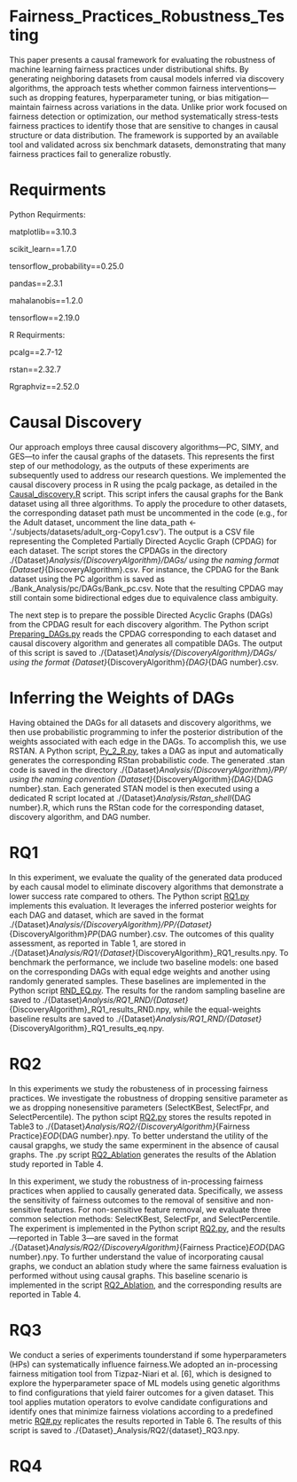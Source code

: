 # Fairness_Practices_Robustness_Testing

This paper presents a causal framework for evaluating the robustness of machine learning fairness practices under distributional shifts. By generating neighboring datasets from causal models inferred via discovery algorithms, the approach tests whether common fairness interventions—such as dropping features, hyperparameter tuning, or bias mitigation—maintain fairness across variations in the data. Unlike prior work focused on fairness detection or optimization, our method systematically stress-tests fairness practices to identify those that are sensitive to changes in causal structure or data distribution. The framework is supported by an available tool and validated across six benchmark datasets, demonstrating that many fairness practices fail to generalize robustly.
# Requirments
Python Requirments:

matplotlib==3.10.3

scikit_learn==1.7.0

tensorflow_probability==0.25.0

pandas==2.3.1

mahalanobis==1.2.0

tensorflow==2.19.0

R Requirments:

pcalg==2.7-12

rstan==2.32.7

Rgraphviz==2.52.0

#  Causal Discovery

Our approach employs three causal discovery algorithms—PC, SIMY, and GES—to infer the causal graphs of the datasets. This represents the first step of our methodology, as the outputs of these experiments are subsequently used to address our research questions. We implemented the causal discovery process in R using the pcalg package, as detailed in the [Causal_discovery.R](https://github.com/armanunix/Fairness_Practices_Robustness_Testing/blob/main/Causal_Discovery.R) script. This script infers the causal graphs for the Bank dataset using all three algorithms. To apply the procedure to other datasets, the corresponding dataset path must be uncommented in the code (e.g., for the Adult dataset, uncomment the line data_path <- './subjects/datasets/adult_org-Copy1.csv'). The output is a CSV file representing the Completed Partially Directed Acyclic Graph (CPDAG) for each dataset. The script stores the CPDAGs in the directory ./{Dataset}_Analysis/{DiscoveryAlgorithm}/DAGs/ using the naming format {Dataset}_{DiscoveryAlgorithm}.csv. For instance, the CPDAG for the Bank dataset using the PC algorithm is saved as ./Bank_Analysis/pc/DAGs/Bank_pc.csv. Note that the resulting CPDAG may still contain some bidirectional edges due to equivalence class ambiguity. 

The next step is to prepare the possible Directed Acyclic Graphs (DAGs) from the CPDAG result for each discovery algorithm. The Python script [Preparing_DAGs.py](https://github.com/armanunix/Fairness_Practices_Robustness_Testing/blob/main/Preparing_DAGs.py) reads the CPDAG corresponding to each dataset and causal discovery algorithm and generates all compatible DAGs. The output of this script is saved to ./{Dataset}_Analysis/{DiscoveryAlgorithm}/DAGs/ using the format {Dataset}_{DiscoveryAlgorithm}_{DAG}_{DAG number}.csv.

# Inferring the Weights of DAGs

Having obtained the DAGs for all datasets and discovery algorithms, we then use probabilistic programming to infer the posterior distribution of the weights associated with each edge in the DAGs. To accomplish this, we use RSTAN. A Python script, [Py_2_R.py](https://github.com/armanunix/Fairness_Practices_Robustness_Testing/blob/main/Py_2_R.py), takes a DAG as input and automatically generates the corresponding RStan probabilistic code. The generated .stan code is saved in the directory ./{Dataset}_Analysis/{DiscoveryAlgorithm}/PP/ using the naming convention {Dataset}_{DiscoveryAlgorithm}_{DAG}_{DAG number}.stan. Each generated STAN model is then executed using a dedicated R script located at ./{Dataset}_Analysis/Rstan_shell_{DAG number}.R, which runs the RStan code for the corresponding dataset, discovery algorithm, and DAG number. 
# RQ1

In this experiment, we evaluate the quality of the generated data produced by each causal model to eliminate discovery algorithms that demonstrate a lower success rate compared to others. The Python script [RQ1.py](https://github.com/armanunix/Fairness_Practices_Robustness_Testing/blob/main/RQ1.py) implements this evaluation. It leverages the inferred posterior weights for each DAG and dataset, which are saved in the format ./{Dataset}_Analysis/{DiscoveryAlgorithm}/PP/{Dataset}_{DiscoveryAlgorithm}_PP_{DAG number}.csv. The outcomes of this quality assessment, as reported in Table 1, are stored in ./{Dataset}_Analysis/RQ1/{Dataset}_{DiscoveryAlgorithm}_RQ1_results.npy. To benchmark the performance, we include two baseline models: one based on the corresponding DAGs with equal edge weights and another using randomly generated samples. These baselines are implemented in the Python script [RND_EQ.py](https://github.com/armanunix/Fairness_Practices_Robustness_Testing/blob/main/RND_EQ.py). The results for the random sampling baseline are saved to ./{Dataset}_Analysis/RQ1_RND/{Dataset}_{DiscoveryAlgorithm}_RQ1_results_RND.npy, while the equal-weights baseline results are saved to ./{Dataset}_Analysis/RQ1_RND/{Dataset}_{DiscoveryAlgorithm}_RQ1_results_eq.npy.

# RQ2

In this experiments we study the robusteness of in processing fairness practices. We investigate the robustness of dropping sensitive parameter as we as dropping nonesensitive parameters (SelectKBest, SelectFpr, and SelectPercentile). The python scipt [RQ2.py](https://github.com/armanunix/Fairness_Practices_Robustness_Testing/blob/main/RQ2.py) stores the results repoted in Table3 to ./{Dataset}_Analysis/RQ2/{DiscoveryAlgorithm}_{Fairness Practice}_EOD_{DAG number}.npy. To better understand the utility of the causal grapghs, we study the same experminent in the absence of causal graphs. The .py script [RQ2_Ablation](https://github.com/armanunix/Fairness_Practices_Robustness_Testing/blob/main/RQ2_Ablation.py) generates the results of the Ablation study reported in Table 4.

In this experiment, we study the robustness of in-processing fairness practices when applied to causally generated data. Specifically, we assess the sensitivity of fairness outcomes to the removal of sensitive and non-sensitive features. For non-sensitive feature removal, we evaluate three common selection methods: SelectKBest, SelectFpr, and SelectPercentile. The experiment is implemented in the Python script [RQ2.py](https://github.com/armanunix/Fairness_Practices_Robustness_Testing/blob/main/RQ2.py), and the results—reported in Table 3—are saved in the format ./{Dataset}_Analysis/RQ2/{DiscoveryAlgorithm}_{Fairness Practice}_EOD_{DAG number}.npy.
To further understand the value of incorporating causal graphs, we conduct an ablation study where the same fairness evaluation is performed without using causal graphs. This baseline scenario is implemented in the script [RQ2_Ablation](https://github.com/armanunix/Fairness_Practices_Robustness_Testing/blob/main/RQ2_Ablation.py), and the corresponding results are reported in Table 4.

# RQ3
We conduct a series of experiments tounderstand if some hyperparameters (HPs) can systematically influence fairness.We adopted an in-processing fairness mitigation tool from Tizpaz-Niari et al. [6], which is designed to explore the hyperparameter space of ML models using genetic algorithms to find configurations that yield fairer outcomes for a given dataset. This tool applies mutation operators to evolve candidate configurations and identify ones that minimize fairness violations according to a predefined metric [RQ#.py](https://github.com/armanunix/Fairness_Practices_Robustness_Testing/blob/main/RQ3.py) replicates the results reported in Table 6.  The results of this script is saved to ./{Dataset}_Analysis/RQ2/{dataset}_RQ3.npy. 

# RQ4
